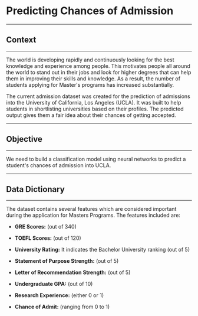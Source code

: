 # **Predicting Chances of Admission**

--------------------
## **Context**
--------------------

The world is developing rapidly and continuously looking for the best knowledge and experience among people. This motivates people all around the world to stand out in their jobs and look for higher degrees that can help them in improving their skills and knowledge. As a result, the number of students applying for Master's programs has increased substantially.

The current admission dataset was created for the prediction of admissions into the University of California, Los Angeles (UCLA). It was built to help students in shortlisting universities based on their profiles. The predicted output gives them a fair idea about their chances of getting accepted.

----------------------
## **Objective**
----------------------

We need to build a classification model using neural networks to predict a student's chances of admission into UCLA.

------------------------------
## **Data Dictionary**
------------------------------

The dataset contains several features which are considered important during the application for Masters Programs.
The features included are:

- **GRE Scores:** (out of 340)

- **TOEFL Scores:** (out of 120)

- **University Rating:**  It indicates the Bachelor University ranking (out of 5)

- **Statement of Purpose Strength:** (out of 5)

- **Letter of Recommendation Strength:** (out of 5)

- **Undergraduate GPA:** (out of 10)

- **Research Experience:** (either 0 or 1)

- **Chance of Admit:** (ranging from 0 to 1)
